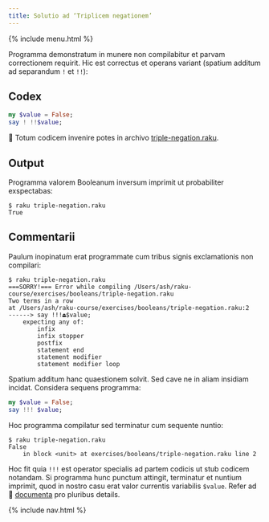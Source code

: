 ```yaml
---
title: Solutio ad ‘Triplicem negationem’
---
```


{% include menu.html %}

Programma demonstratum in munere non compilabitur et parvam correctionem requirit. Hic est correctus et operans variant (spatium additum ad separandum `!` et `!!`):

## Codex

```raku
my $value = False;
say ! !!$value;
```

🦋 Totum codicem invenire potes in archivo [triple-negation.raku](https://github.com/ash/raku-course/blob/master/exercises/booleans/triple-negation.raku).

## Output

Programma valorem Booleanum inversum imprimit ut probabiliter exspectabas:

```console
$ raku triple-negation.raku
True
```

## Commentarii

Paulum inopinatum erat programmate cum tribus signis exclamationis non compilari:

```console
$ raku triple-negation.raku
===SORRY!=== Error while compiling /Users/ash/raku-course/exercises/booleans/triple-negation.raku
Two terms in a row
at /Users/ash/raku-course/exercises/booleans/triple-negation.raku:2
------> say !!!⏏$value;
    expecting any of:
        infix
        infix stopper
        postfix
        statement end
        statement modifier
        statement modifier loop
```

Spatium additum hanc quaestionem solvit. Sed cave ne in aliam insidiam incidat. Considera sequens programma:

```raku
my $value = False;
say !!! $value;
```

Hoc programma compilatur sed terminatur cum sequente nuntio:

```console
$ raku triple-negation.raku
False
    in block <unit> at exercises/booleans/triple-negation.raku line 2
```

Hoc fit quia `!!!` est operator specialis ad partem codicis ut stub codicem notandam. Si programma hunc punctum attingit, terminatur et nuntium imprimit, quod in nostro casu erat valor currentis variabilis `$value`. Refer ad 📖 [documenta](https://docs.raku.org/routine/!!!) pro pluribus details.

{% include nav.html %}